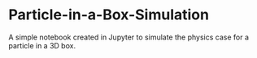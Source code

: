 # Particle-in-a-Box-Simulation
A simple notebook created in Jupyter to simulate the physics case for a particle in a 3D box.
